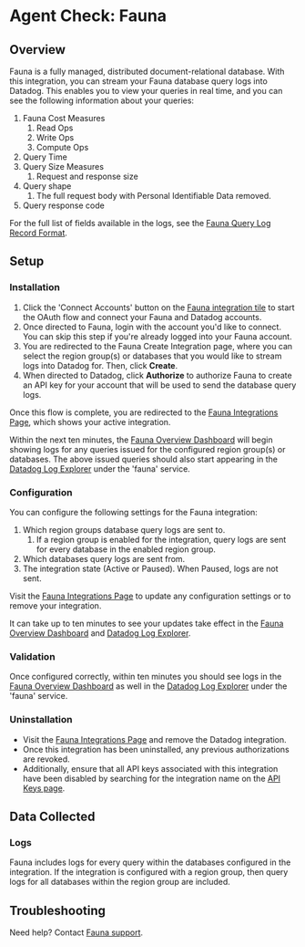 # Agent Check: Fauna

## Overview

Fauna is a fully managed, distributed document-relational database. With this integration, you can stream your Fauna database query logs into Datadog. This enables you to view your queries in real time, and you can see the following information about your queries:
1. Fauna Cost Measures
   1. Read Ops
   2. Write Ops
   3. Compute Ops
2. Query Time
3. Query Size Measures
   1. Request and response size
4. Query shape
   1. The full request body with Personal Identifiable Data removed.
5. Query response code

For the full list of fields available in the logs, see the [Fauna Query Log Record Format][1].

## Setup

### Installation

1. Click the 'Connect Accounts' button on the [Fauna integration tile][3] to start the OAuth flow and connect your Fauna and Datadog accounts.
2. Once directed to Fauna, login with the account you'd like to connect. You can skip this step if you're already logged into your Fauna account.
3. You are redirected to the Fauna Create Integration page, where you can select the region group(s) or databases that you would like to stream logs into Datadog for. Then, click **Create**.
4. When directed to Datadog, click **Authorize** to authorize Fauna to create an API key for your account that will be used to send the database query logs.

Once this flow is complete, you are redirected to the [Fauna Integrations Page][2], which shows your active integration.

Within the next ten minutes, the [Fauna Overview Dashboard][7] will begin showing logs for any queries issued for the configured region group(s) or databases.
The above issued queries should also start appearing in the [Datadog Log Explorer][4] under the 'fauna' service.

### Configuration

You can configure the following settings for the Fauna integration:

1. Which region groups database query logs are sent to.
   1. If a region group is enabled for the integration, query logs are sent for every database in the enabled region group.
2. Which databases query logs are sent from.
3. The integration state (Active or Paused). When Paused, logs are not sent.

Visit the [Fauna Integrations Page][2] to update any configuration settings or to remove your integration.

It can take up to ten minutes to see your updates take effect in the [Fauna Overview Dashboard][7] and [Datadog Log Explorer][4].

### Validation

Once configured correctly, within ten minutes you should see logs in the [Fauna Overview Dashboard][7] as well in the [Datadog Log Explorer][4] under the 'fauna' service.

### Uninstallation
 - Visit the [Fauna Integrations Page][2] and remove the Datadog integration.
 - Once this integration has been uninstalled, any previous authorizations are revoked.
 - Additionally, ensure that all API keys associated with this integration have been disabled by searching for the integration name on the [API Keys page][5].

## Data Collected

### Logs

Fauna includes logs for every query within the databases configured in the integration.
If the integration is configured with a region group, then query logs for all databases within the region group are included.

## Troubleshooting

Need help? Contact [Fauna support][6].

[1]: https://docs.fauna.com/fauna/current/tools/query_log/reference/log_reference
[2]: https://dashboard.fauna.com/resources/integrations
[3]: /integrations/fauna
[4]: https://docs.datadoghq.com/logs/explorer/
[5]: /organization-settings/api-keys
[6]: mailto:support@fauna.com
[7]: /dashboard/lists?q=Fauna%20Overview
